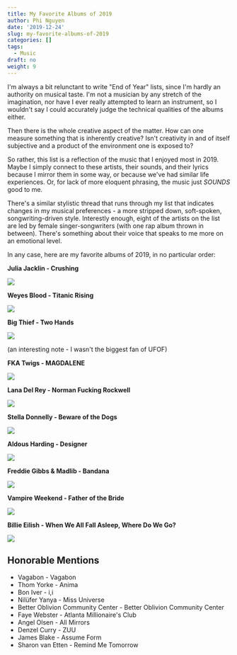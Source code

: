 ```yaml
---
title: My Favorite Albums of 2019
author: Phi Nguyen
date: '2019-12-24'
slug: my-favorite-albums-of-2019
categories: []
tags:
  - Music
draft: no
weight: 9
---
```


I'm always a bit relunctant to write "End of Year" lists, since I'm hardly an authority on musical taste. I'm not a musician by any stretch of the imagination, nor have I ever really attempted to learn an instrument, so I wouldn't say I could accurately judge the technical qualities of the albums either.

Then there is the whole creative aspect of the matter. How can one measure something that is inherently creative? Isn't creativity in and of itself subjective and a product of the environment one is exposed to?

So rather, this list is a reflection of the music that I enjoyed most in 2019. Maybe I simply connect to these artists, their sounds, and their lyrics because I mirror them in some way, or because we've had similar life experiences. Or, for lack of more eloquent phrasing, the music just *SOUNDS* good to me. 

There's a similar stylistic thread that runs through my list that indicates changes in my musical preferences - a more stripped down, soft-spoken, songwriting-driven style. Interestly enough, eight of the artists on the list are led by female singer-songwriters (with one rap album thrown in between). There's something about their voice that speaks to me more on an emotional level.

In any case, here are my favorite albums of 2019, in no particular order:

**Julia Jacklin - Crushing**

![](../../img/juliajacklin.png)

**Weyes Blood - Titanic Rising**

![](../../img/weyesblood.jpg)

**Big Thief - Two Hands**

![](../../img/bigthief.png)

(an interesting note - I wasn't the biggest fan of UFOF)

**FKA Twigs - MAGDALENE**

![](../../img/fkatwigs.png)

**Lana Del Rey - Norman Fucking Rockwell**

![](../../img/lanadelrey.png)

**Stella Donnelly - Beware of the Dogs**

![](../../img/stelladonnelly.jpg)

**Aldous Harding - Designer**

![](../../img/aldousharding.jpg)

**Freddie Gibbs & Madlib - Bandana**

![](../../img/freddiegibbs.jpeg)

**Vampire Weekend - Father of the Bride**

![](../../img/vampireweekend.png)

**Billie Eilish - When We All Fall Asleep, Where Do We Go?**

![](../../img/billieeilish.png)

## Honorable Mentions

- Vagabon - Vagabon
- Thom Yorke - Anima
- Bon Iver - i,i
- Nilüfer Yanya - Miss Universe
- Better Oblivion Community Center - Better Oblivion Community Center
- Faye Webster - Atlanta Millionaire's Club
- Angel Olsen - All Mirrors
- Denzel Curry - ZUU
- James Blake - Assume Form
- Sharon van Etten - Remind Me Tomorrow
